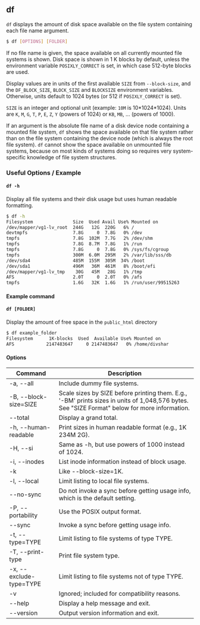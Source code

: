 ---
---

df
--

`df` displays the amount of disk space available on the file system containing
each file name argument.

~~~ bash
$ df [OPTIONS] [FOLDER]
~~~

<!--more-->
If no file name is given, the space available on all currently mounted file
systems is shown. Disk space is shown in 1 K blocks by default, unless the
environment variable `POSIXLY_CORRECT` is set, in which case 512-byte blocks are
used.

Display values are in units of the first available `SIZE` from `--block-size`,
and the `DF_BLOCK_SIZE`, `BLOCK_SIZE` and `BLOCKSIZE` environment variables.
Otherwise, units default to 1024 bytes (or 512 if `POSIXLY_CORRECT` is set).

`SIZE` is an integer and optional unit (example: `10M` is 10\*1024\*1024). Units are
`K`, `M`, `G`, `T`, `P`, `E`, `Z`, `Y` (powers of 1024) or `KB`, `MB`, ... (powers of 1000).


If an argument is the absolute file name of a disk device node containing a
mounted file system, `df` shows the space available on that file system rather
than on the file system containing the device node (which is always the root
                                                    file system). `df` cannot show
the space available on unmounted file systems, because on most kinds of systems
doing so requires very system-specific knowledge of file system structures.


### Useful Options / Example

#### `df -h`
Display all file systems and their disk usage but uses human readable formatting.

~~~ bash
$ df -h
Filesystem               Size  Used Avail Use% Mounted on
/dev/mapper/vg1-lv_root  244G   12G  220G   6% /
devtmpfs                 7.8G     0  7.8G   0% /dev
tmpfs                    7.8G  102M  7.7G   2% /dev/shm
tmpfs                    7.8G  8.7M  7.8G   1% /run
tmpfs                    7.8G     0  7.8G   0% /sys/fs/cgroup
tmpfs                    300M  6.0M  295M   2% /var/lib/sss/db
/dev/sda4                485M  155M  305M  34% /boot
/dev/sda1                496M   36M  461M   8% /boot/efi
/dev/mapper/vg1-lv_tmp    30G   45M   28G   1% /tmp
AFS                      2.0T     0  2.0T   0% /afs
tmpfs                    1.6G   32K  1.6G   1% /run/user/99515263
~~~


#### Example command

#### `df [FOLDER]`
Display the amount of free space in the `public_html` directory

~~~ bash
$ df example_folder
Filesystem      1K-blocks  Used  Available Use% Mounted on
AFS            2147483647     0 2147483647   0% /home/divshar
~~~

#### Options


| Command | Description |
| --- | --- |
| -a, --all | Include dummy file systems. |
| -B, --block-size=SIZE | Scale sizes by SIZE before printing them. E.g., '-BM' prints sizes in units of 1,048,576 bytes. See "SIZE Format" below for more information. |
| --total | Display a grand total. |
| -h, --human-readable | Print sizes in human readable format (e.g., 1K 234M 2G). |
| -H, --si | Same as -h, but use powers of 1000 instead of 1024. |
| -i, --inodes | List inode information instead of block usage. |
| -k | Like --block-size=1K. |
| -l, --local | Limit listing to local file systems. |
| --no-sync | Do not invoke a sync before getting usage info, which is the default setting. |
| -P, --portability | Use the POSIX output format. |
| --sync | Invoke a sync before getting usage info. |
| -t, --type=TYPE | Limit listing to file systems of type TYPE. |
| -T, --print-type | Print file system type. |
| -x, --exclude-type=TYPE | Limit listing to file systems not of type TYPE. |
| -v | Ignored; included for compatibility reasons. |
| --help | Display a help message and exit. |
| --version | Output version information and exit. |
